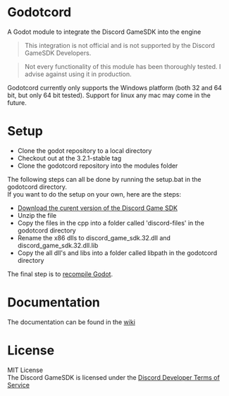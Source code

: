 # Godotcord
A Godot module to integrate the Discord GameSDK into the engine

> This integration is not official and is not supported by the Discord GameSDK Developers.

> Not every functionality of this module has been thoroughly tested. I advise against using it in production.

Godotcord currently only supports the Windows platform (both 32 and 64 bit, but only 64 bit tested). Support for linux any mac may come in the future.

# Setup

- Clone the godot repository to a local directory
- Checkout out at the 3.2.1-stable tag
- Clone the godotcord repository into the modules folder
  
The following steps can all be done by running the setup.bat in the godotcord directory.<br>
If you want to do the setup on your own, here are the steps:
- [Download the curent version of the Discord Game SDK](https://dl-game-sdk.discordapp.net/latest/discord_game_sdk.zip)
- Unzip the file
- Copy the files in the cpp into a folder called 'discord-files' in the godotcord directory
- Rename the x86 dlls to discord_game_sdk.32.dll and discord_game_sdk.32.dll.lib
- Copy the all dll's and libs into a folder called libpath in the godotcord directory
  
The final step is to [recompile Godot](https://docs.godotengine.org/en/stable/development/compiling/compiling_for_windows.html).

# Documentation

The documentation can be found in the [wiki](https://github.com/Drachenfrucht1/godotcord/wiki)

# License
MIT License<br>
The Discord GameSDK is licensed under the [Discord Developer Terms of Service](https://discord.com/developers/docs/legal)